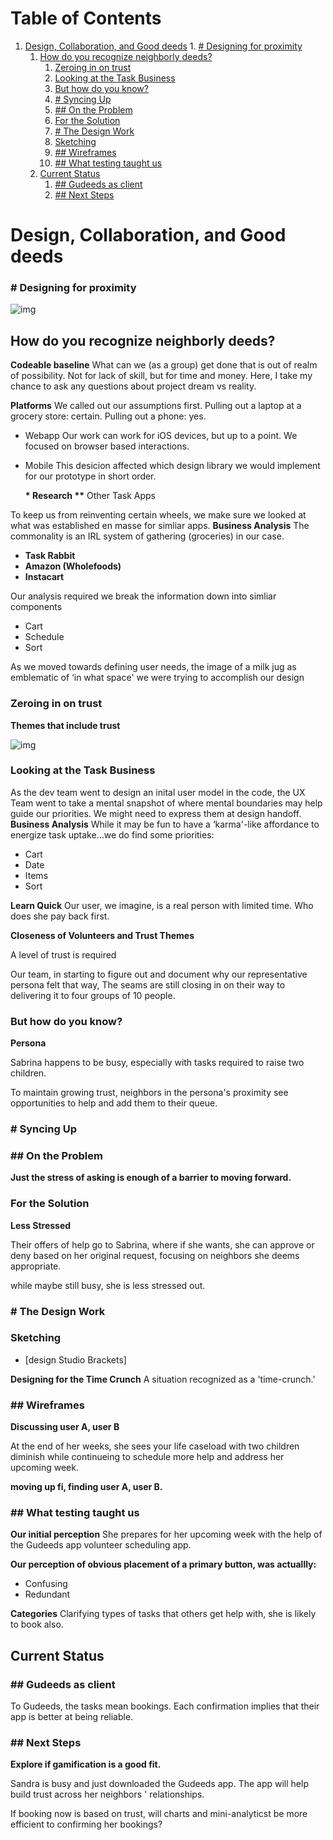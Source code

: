 
# Table of Contents

1.  [Design, Collaboration, and Good deeds](#orgb841c52)
        1.  [# Designing for proximity](#orgc12e985)
    1.  [How do you recognize neighborly deeds?](#org5166240)
        1.  [Zeroing in on trust](#org35fd356)
        2.  [Looking at the Task Business](#org5187c83)
        3.  [But how do you know?](#orgdf258bf)
        4.  [# Syncing Up](#orga368a89)
        5.  [## On the Problem](#orgefa8898)
        6.  [For the Solution](#org0c9df35)
        7.  [# The Design Work](#org60e998a)
        8.  [Sketching](#orgafe31e8)
        9.  [## Wireframes](#org5664825)
        10. [## What testing taught us](#org8ae60d8)
    2.  [Current Status](#org97a63c9)
        1.  [## Gudeeds as client](#orgc6c3025)
        2.  [## Next Steps](#org881f480)


<a id="orgb841c52"></a>

# Design, Collaboration, and Good deeds


<a id="orgc12e985"></a>

### # Designing for proximity

![img](https://paper-attachments.dropbox.com/s_939A39C54BE532AA128503EB46A60918FB25F0AE543B578BF78BB58E8F771B97_1626116205850_Prox+Peek+2021-07-12+13-54.gif)


<a id="org5166240"></a>

## How do you recognize neighborly deeds?

**Codeable baseline** What can we (as a group) get done that is out of
realm of possibility. Not for lack of skill, but for time and money.
Here, I take my chance to ask any questions about project dream vs
reality.

**Platforms** We called out our assumptions first. Pulling out a laptop at
a grocery store: certain. Pulling out a phone: yes.

-   Webapp Our work can work for iOS devices, but up to a point. We
    focused on browser based interactions.

-   Mobile This desicion affected which design library we would implement
    for our prototype in short order.
    
    **\* Research
    \*\*** Other Task Apps

To keep us from reinventing certain wheels, we make sure we looked at
what was established en masse for simliar apps. **Business Analysis** The
commonality is an IRL system of gathering (groceries) in our case.

-   **Task Rabbit**
-   **Amazon (Wholefoods)**
-   **Instacart**

Our analysis required we break the information down into simliar
components

-   Cart
-   Schedule
-   Sort

As we moved towards defining user needs, the image of a milk jug as
emblematic of ‘in what space' we were trying to accomplish our design


<a id="org35fd356"></a>

### Zeroing in on trust

**Themes that include trust**

![img](https://paper-attachments.dropbox.com/s_939A39C54BE532AA128503EB46A60918FB25F0AE543B578BF78BB58E8F771B97_1626047441287_2021-07-11+18.47.58.gif)


<a id="org5187c83"></a>

### Looking at the Task Business

As the dev team went to design an inital user model in the code, the UX
Team went to take a mental snapshot of where mental boundaries may help
guide our priorities. We might need to express them at design handoff.  
**Business Analysis** While it may be fun to have a ‘karma'-like
affordance to energize task uptake&#x2026;we do find some priorities:

-   Cart
-   Date
-   Items
-   Sort

**Learn Quick** Our user, we imagine, is a real person with limited time.
Who does she pay back first.

**Closeness of Volunteers and Trust Themes**

A level of trust is required

Our team, in starting to figure out and document why our representative
persona felt that way, The seams are still closing in on their way to
delivering it to four groups of 10 people.


<a id="orgdf258bf"></a>

### But how do you know?

**Persona**

Sabrina happens to be busy, especially with tasks required to raise two
children.

To maintain growing trust, neighbors in the persona's proximity see
opportunities to help and add them to their queue.


<a id="orga368a89"></a>

### # Syncing Up


<a id="orgefa8898"></a>

### ## On the Problem

**Just the stress of asking is enough of a barrier to moving forward.**


<a id="org0c9df35"></a>

### For the Solution

**Less Stressed**

Their offers of help go to Sabrina, where if she wants, she can approve
or deny based on her original request, focusing on neighbors she deems
appropriate.

while maybe still busy, she is less stressed out.


<a id="org60e998a"></a>

### # The Design Work


<a id="orgafe31e8"></a>

### Sketching

-   [design Studio Brackets]

**Designing for the Time Crunch** A situation recognized as a
'time-crunch.'


<a id="org5664825"></a>

### ## Wireframes

**Discussing user A, user B**

At the end of her weeks, she sees your life caseload with two children
diminish while continueing to schedule more help and address her
upcoming week.

**moving up fi, finding user A, user B.**


<a id="org8ae60d8"></a>

### ## What testing taught us

**Our initial perception** She prepares for her upcoming week with the
help of the Gudeeds app volunteer scheduling app.

**Our perception of obvious placement of a primary button, was
actuallly:**

-   Confusing
-   Redundant

**Categories** Clarifying types of tasks that others get help with, she is
likely to book also.


<a id="org97a63c9"></a>

## Current Status


<a id="orgc6c3025"></a>

### ## Gudeeds as client

To Gudeeds, the tasks mean bookings. Each confirmation implies that
their app is better at being reliable.


<a id="org881f480"></a>

### ## Next Steps

**Explore if gamification is a good fit.**

Sandra is busy and just downloaded the Gudeeds app. The app will help
build trust across her neighbors ' relationships.

If booking now is based on trust, will charts and mini-analyticst be
more efficient to confirming her bookings?

